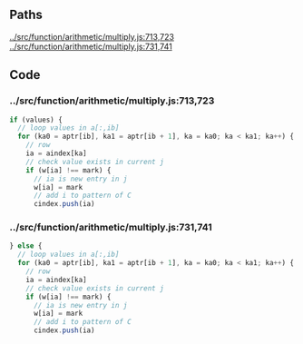 ## Paths

[../src/function/arithmetic/multiply.js:713,723](#../src/function/arithmetic/multiply.js:713,723)  
[../src/function/arithmetic/multiply.js:731,741](#../src/function/arithmetic/multiply.js:731,741)  

## Code

### ../src/function/arithmetic/multiply.js:713,723

```js
if (values) {
  // loop values in a[:,ib]
  for (ka0 = aptr[ib], ka1 = aptr[ib + 1], ka = ka0; ka < ka1; ka++) {
    // row
    ia = aindex[ka]
    // check value exists in current j
    if (w[ia] !== mark) {
      // ia is new entry in j
      w[ia] = mark
      // add i to pattern of C
      cindex.push(ia)
```



### ../src/function/arithmetic/multiply.js:731,741

```js
} else {
  // loop values in a[:,ib]
  for (ka0 = aptr[ib], ka1 = aptr[ib + 1], ka = ka0; ka < ka1; ka++) {
    // row
    ia = aindex[ka]
    // check value exists in current j
    if (w[ia] !== mark) {
      // ia is new entry in j
      w[ia] = mark
      // add i to pattern of C
      cindex.push(ia)
```
